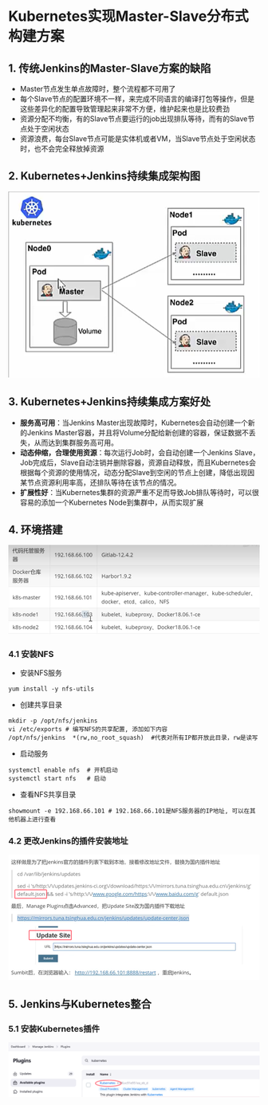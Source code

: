 # Kubernetes实现Master-Slave分布式构建方案

## 1. 传统Jenkins的Master-Slave方案的缺陷
* Master节点发生单点故障时，整个流程都不可用了
* 每个Slave节点的配置环境不一样，来完成不同语言的编译打包等操作，但是这些差异化的配置导致管理起来非常不方便，维护起来也是比较费劲
* 资源分配不均衡，有的Slave节点要运行的job出现排队等待，而有的Slave节点处于空闲状态
* 资源浪费，每台Slave节点可能是实体机或者VM，当Slave节点处于空闲状态时，也不会完全释放掉资源


## 2. Kubernetes+Jenkins持续集成架构图

![alt text](image.png)

## 3. Kubernetes+Jenkins持续集成方案好处
* **服务高可用**：当Jenkins Master出现故障时，Kubernetes会自动创建一个新的Jenkins Master容器，并且将Volume分配给新创建的容器，保证数据不丢失，从而达到集群服务高可用。
* **动态伸缩，合理使用资源**：每次运行Job时，会自动创建一个Jenkins Slave，Job完成后，Slave自动注销并删除容器，资源自动释放，而且Kubernetes会根据每个资源的使用情况，动态分配Slave到空闲的节点上创建，降低出现因某节点资源利用率高，还排队等待在该节点的情况。
* **扩展性好**：当Kubernetes集群的资源严重不足而导致Job排队等待时，可以很容易的添加一个Kubernetes Node到集群中，从而实现扩展

## 4. 环境搭建

![alt text](image-1.png)

### 4.1 安装NFS
* 安装NFS服务
```
yum install -y nfs-utils
```

* 创建共享目录
```
mkdir -p /opt/nfs/jenkins
vi /etc/exports # 编写NFS的共享配置, 添加如下内容
/opt/nfs/jenkins  *(rw,no_root_squash)  #代表对所有IP都开放此目录，rw是读写
```

* 启动服务
```
systemctl enable nfs  # 开机启动
systemctl start nfs   # 启动
```

* 查看NFS共享目录
```
showmount -e 192.168.66.101 # 192.168.66.101是NFS服务器的IP地址, 可以在其他机器上进行查看
```

### 4.2 更改Jenkins的插件安装地址

![alt text](image-2.png)

## 5. Jenkins与Kubernetes整合

### 5.1 安装Kubernetes插件

![alt text](image-3.png)